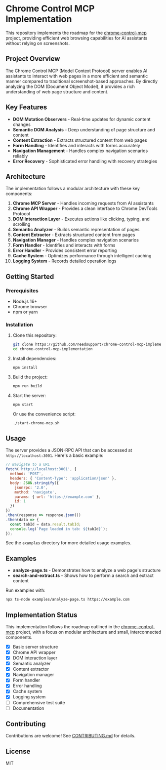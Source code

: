 # Chrome Control MCP Implementation

This repository implements the roadmap for the [chrome-control-mcp](https://github.com/needsupport/chrome-control-mcp) project, providing efficient web browsing capabilities for AI assistants without relying on screenshots.

## Project Overview

The Chrome Control MCP (Model Context Protocol) server enables AI assistants to interact with web pages in a more efficient and semantic manner compared to traditional screenshot-based approaches. By directly analyzing the DOM (Document Object Model), it provides a rich understanding of web page structure and content.

## Key Features

- **DOM Mutation Observers** - Real-time updates for dynamic content changes
- **Semantic DOM Analysis** - Deep understanding of page structure and content
- **Content Extraction** - Extracts structured content from web pages
- **Form Handling** - Identifies and interacts with forms accurately
- **Navigation Management** - Handles complex navigation scenarios reliably
- **Error Recovery** - Sophisticated error handling with recovery strategies

## Architecture

The implementation follows a modular architecture with these key components:

1. **Chrome MCP Server** - Handles incoming requests from AI assistants
2. **Chrome API Wrapper** - Provides a clean interface to Chrome DevTools Protocol
3. **DOM Interaction Layer** - Executes actions like clicking, typing, and scrolling
4. **Semantic Analyzer** - Builds semantic representation of pages
5. **Content Extractor** - Extracts structured content from pages
6. **Navigation Manager** - Handles complex navigation scenarios
7. **Form Handler** - Identifies and interacts with forms
8. **Error Handler** - Provides consistent error reporting
9. **Cache System** - Optimizes performance through intelligent caching
10. **Logging System** - Records detailed operation logs

## Getting Started

### Prerequisites

- Node.js 16+
- Chrome browser
- npm or yarn

### Installation

1. Clone this repository:
   ```bash
   git clone https://github.com/needsupport/chrome-control-mcp-implementation.git
   cd chrome-control-mcp-implementation
   ```

2. Install dependencies:
   ```bash
   npm install
   ```

3. Build the project:
   ```bash
   npm run build
   ```

4. Start the server:
   ```bash
   npm start
   ```
   
   Or use the convenience script:
   ```bash
   ./start-chrome-mcp.sh
   ```

## Usage

The server provides a JSON-RPC API that can be accessed at `http://localhost:3001`. Here's a basic example:

```javascript
// Navigate to a URL
fetch('http://localhost:3001', {
  method: 'POST',
  headers: { 'Content-Type': 'application/json' },
  body: JSON.stringify({
    jsonrpc: '2.0',
    method: 'navigate',
    params: { url: 'https://example.com' },
    id: 1
  })
})
.then(response => response.json())
.then(data => {
  const tabId = data.result.tabId;
  console.log(`Page loaded in tab: ${tabId}`);
});
```

See the `examples` directory for more detailed usage examples.

## Examples

- **analyze-page.ts** - Demonstrates how to analyze a web page's structure
- **search-and-extract.ts** - Shows how to perform a search and extract content

Run examples with:

```bash
npx ts-node examples/analyze-page.ts https://example.com
```

## Implementation Status

This implementation follows the roadmap outlined in the [chrome-control-mcp](https://github.com/needsupport/chrome-control-mcp) project, with a focus on modular architecture and small, interconnected components.

- [x] Basic server structure
- [x] Chrome API wrapper
- [x] DOM interaction layer
- [x] Semantic analyzer
- [x] Content extractor
- [x] Navigation manager
- [x] Form handler
- [x] Error handling
- [x] Cache system
- [x] Logging system
- [ ] Comprehensive test suite
- [ ] Documentation

## Contributing

Contributions are welcome! See [CONTRIBUTING.md](CONTRIBUTING.md) for details.

## License

MIT
